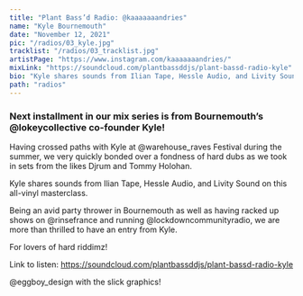 ```yaml
---
title: "Plant Bass’d Radio: @kaaaaaaandries"
name: "Kyle Bournemouth"
date: "November 12, 2021"
pic: "/radios/03_kyle.jpg"
tracklist: "/radios/03_tracklist.jpg"
artistPage: "https://www.instagram.com/kaaaaaaandries/"
mixLink: "https://soundcloud.com/plantbassddjs/plant-bassd-radio-kyle"
bio: "Kyle shares sounds from Ilian Tape, Hessle Audio, and Livity Sound on this all-vinyl masterclass..."
path: "radios"
---
```


### Next installment in our mix series is from Bournemouth’s @lokeycollective co-founder Kyle!

Having crossed paths with Kyle at @warehouse_raves Festival during the summer, we very quickly bonded over a fondness of hard dubs as we took in sets from the likes Djrum and Tommy Holohan.

Kyle shares sounds from Ilian Tape, Hessle Audio, and Livity Sound on this all-vinyl masterclass.

Being an avid party thrower in Bournemouth as well as having racked up shows on @rinsefrance and running @lockdowncommunityradio, we are more than thrilled to have an entry from Kyle.

For lovers of hard riddimz!

Link to listen: https://soundcloud.com/plantbassddjs/plant-bassd-radio-kyle

@eggboy_design with the slick graphics!
